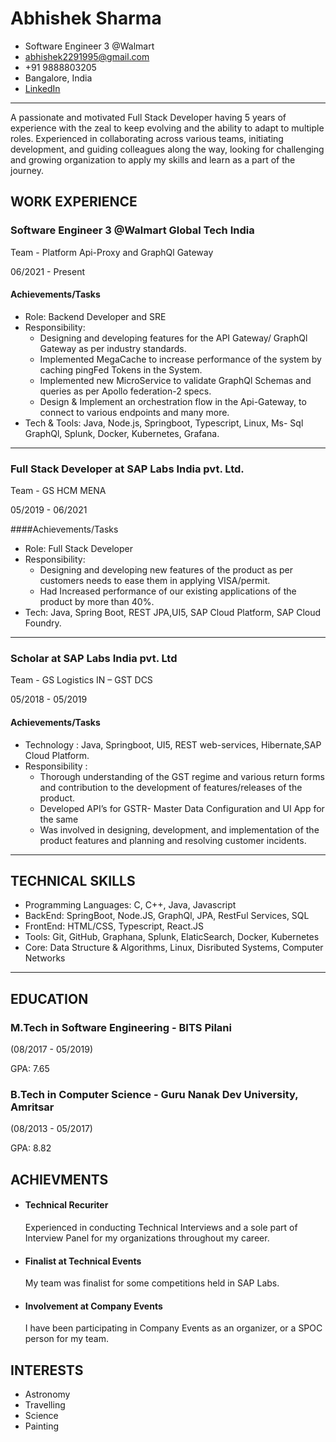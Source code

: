 # Abhishek Sharma

- Software Engineer 3 @Walmart
- abhishek2291995@gmail.com
- +91 9888803205
- Bangalore, India
- [LinkedIn](https://www.linkedin.com/in/abhishek-sharma-2209/)
  
-------

A passionate and motivated Full Stack Developer having 5 years of experience with the zeal to keep evolving and the ability to adapt to multiple roles. Experienced in collaborating across various teams, initiating development, and guiding colleagues along the way, looking for challenging and growing organization to apply my skills and learn as a part of the journey.


## WORK EXPERIENCE 
### Software Engineer 3 @Walmart Global Tech India
  Team - Platform Api-Proxy and GraphQl Gateway
  
  06/2021 - Present

  #### Achievements/Tasks

  - Role: Backend Developer and SRE
  - Responsibility:
    - Designing and developing features for the API Gateway/ GraphQl Gateway as per industry standards.
    - Implemented MegaCache to increase performance of the system by caching pingFed Tokens in the System.
    - Implemented new MicroService to validate GraphQl Schemas and queries as per Apollo federation-2 specs.
    - Design & Implement an orchestration flow in the Api-Gateway, to connect to various endpoints and many more.
  - Tech & Tools: Java, Node.js, Springboot, Typescript, Linux, Ms- Sql GraphQl, Splunk, Docker, Kubernetes, Grafana.

-------

### Full Stack Developer at SAP Labs India pvt. Ltd.
Team - GS HCM MENA

05/2019 - 06/2021

####Achievements/Tasks

- Role: Full Stack Developer
- Responsibility:
  - Designing and developing new features of the product as per customers needs to ease them in applying VISA/permit.
  - Had Increased performance of our existing applications of the product by more than 40%.
- Tech: Java, Spring Boot, REST JPA,UI5, SAP Cloud Platform, SAP Cloud Foundry.

--------

### Scholar at SAP Labs India pvt. Ltd
Team - GS Logistics IN – GST DCS

05/2018 - 05/2019

#### Achievements/Tasks

- Technology : Java, Springboot, UI5, REST web-services, Hibernate,SAP Cloud Platform.
- Responsibility :
   - Thorough understanding of the GST regime and various return forms and contribution to the development of features/releases of the product.
   - Developed API’s for GSTR- Master Data Configuration and UI App for the same
   - Was involved in designing, development, and implementation of the product features and planning and resolving customer incidents.
 
----------
## TECHNICAL SKILLS
- Programming Languages: C, C++, Java, Javascript
- BackEnd: SpringBoot, Node.JS, GraphQl, JPA, RestFul Services, SQL
- FrontEnd: HTML/CSS, Typescript, React.JS
- Tools: Git, GitHub, Graphana, Splunk, ElaticSearch, Docker, Kubernetes
- Core: Data Structure & Algorithms, Linux, Disributed Systems, Computer Networks

---------

## EDUCATION
### M.Tech in Software Engineering - BITS Pilani
(08/2017 - 05/2019)

GPA: 7.65

### B.Tech in Computer Science - Guru Nanak Dev University, Amritsar
(08/2013 - 05/2017)

GPA: 8.82

## ACHIEVMENTS

- #### Technical Recuriter
  Experienced in conducting Technical Interviews and a sole part of Interview Panel for my organizations throughout my career.

- #### Finalist at Technical Events
  My team was finalist for some competitions held in SAP Labs.

- #### Involvement at Company Events
  I have been participating in Company Events as an organizer, or a SPOC person for my team.

## INTERESTS
- Astronomy
- Travelling
- Science
- Painting




